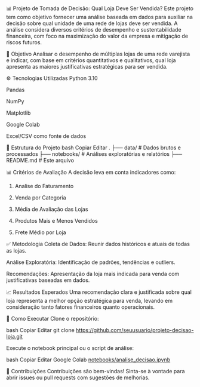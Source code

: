 📊 Projeto de Tomada de Decisão: Qual Loja Deve Ser Vendida?
Este projeto tem como objetivo fornecer uma análise baseada em dados para auxiliar na decisão sobre qual unidade de uma rede de lojas deve ser vendida. A análise considera diversos critérios de desempenho e sustentabilidade financeira, com foco na maximização do valor da empresa e mitigação de riscos futuros.

🧠 Objetivo
Analisar o desempenho de múltiplas lojas de uma rede varejista e indicar, com base em critérios quantitativos e qualitativos, qual loja apresenta as maiores justificativas estratégicas para ser vendida.

⚙️ Tecnologias Utilizadas
Python 3.10

Pandas

NumPy

Matplotlib

Google Colab

Excel/CSV como fonte de dados

📁 Estrutura do Projeto
bash
Copiar
Editar
.
├── data/                 # Dados brutos e processados
├── notebooks/            # Análises exploratórias e relatórios
├── README.md             # Este arquivo

📊 Critérios de Avaliação
A decisão leva em conta indicadores como:

1. Analise do Faturamento

2. Venda por Categoria
   
3. Média de Avaliação das Lojas

4. Produtos Mais e Menos Vendidos
   
5. Frete Médio por Loja


✅ Metodologia
Coleta de Dados: Reunir dados históricos e atuais de todas as lojas.

Análise Exploratória: Identificação de padrões, tendências e outliers.

Recomendações: Apresentação da loja mais indicada para venda com justificativas baseadas em dados.

📈 Resultados Esperados
Uma recomendação clara e justificada sobre qual loja representa a melhor opção estratégica para venda, levando em consideração tanto fatores financeiros quanto operacionais.

🧾 Como Executar
Clone o repositório:

bash
Copiar
Editar
git clone https://github.com/seuusuario/projeto-decisao-loja.git

Execute o notebook principal ou o script de análise:

bash
Copiar
Editar
Google Colab [notebooks/analise_decisao.ipynb](https://colab.research.google.com/drive/1LbiQ7e8GocytBGiDaZYdoH4bfy1EmDCM?usp=sharing)

📌 Contribuições
Contribuições são bem-vindas! Sinta-se à vontade para abrir issues ou pull requests com sugestões de melhorias.
